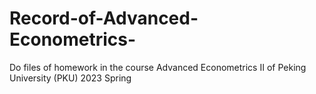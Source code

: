 # Record-of-Advanced-Econometrics-
Do files of homework in the course Advanced Econometrics Ⅱ of Peking University (PKU) 2023 Spring
